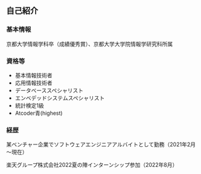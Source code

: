## 自己紹介

### 基本情報

京都大学情報学科卒（成績優秀賞）、京都大学大学院情報学研究科所属

### 資格等

- 基本情報技術者
- 応用情報技術者
- データベーススペシャリスト
- エンベデッドシステムスペシャリスト
- 統計検定1級
- Atcoder青(highest)

### 経歴

某ベンチャー企業でソフトウェアエンジニアアルバイトとして勤務（2021年2月～現在）

楽天グループ株式会社2022夏の陣インターンシップ参加（2022年8月）



<!--
**mirrormouse/mirrormouse** is a ✨ _special_ ✨ repository because its `README.md` (this file) appears on your GitHub profile.

Here are some ideas to get you started:

- 🔭 I’m currently working on ...
- 🌱 I’m currently learning ...
- 👯 I’m looking to collaborate on ...
- 🤔 I’m looking for help with ...
- 💬 Ask me about ...
- 📫 How to reach me: ...
- 😄 Pronouns: ...
- ⚡ Fun fact: ...
-->
